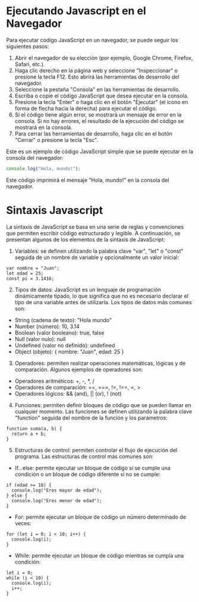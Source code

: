 # Ejecutando Javascript en el Navegador

Para ejecutar código JavaScript en un navegador, se puede seguir los siguientes pasos:

1. Abrir el navegador de su elección (por ejemplo, Google Chrome, Firefox, Safari, etc.).
2. Haga clic derecho en la página web y seleccione "Inspeccionar" o presione la tecla F12. Esto abrirá las herramientas de desarrollo del navegador.
3. Seleccione la pestaña "Consola" en las herramientas de desarrollo.
4. Escriba o copie el código JavaScript que desea ejecutar en la consola.
5. Presione la tecla "Enter" o haga clic en el botón "Ejecutar" (el icono en forma de flecha hacia la derecha) para ejecutar el código.
6. Si el código tiene algún error, se mostrará un mensaje de error en la consola. Si no hay errores, el resultado de la ejecución del código se mostrará en la consola.
7. Para cerrar las herramientas de desarrollo, haga clic en el botón "Cerrar" o presione la tecla "Esc".

Este es un ejemplo de código JavaScript simple que se puede ejecutar en la consola del navegador:

```javascript
console.log("Hola, mundo!");
```

Este código imprimirá el mensaje "Hola, mundo!" en la consola del navegador.

# Sintaxis Javascript 

La sintaxis de JavaScript se basa en una serie de reglas y convenciones que permiten escribir código estructurado y legible. A continuación, se presentan algunos de los elementos de la sintaxis de JavaScript:

1. Variables: se definen utilizando la palabra clave "var", "let" o "const" seguida de un nombre de variable y opcionalmente un valor inicial:

```
var nombre = "Juan";
let edad = 25;
const pi = 3.1416;
```

2. Tipos de datos: JavaScript es un lenguaje de programación dinámicamente tipado, lo que significa que no es necesario declarar el tipo de una variable antes de utilizarla. Los tipos de datos más comunes son:

- String (cadena de texto): "Hola mundo"
- Number (número): 10, 3.14
- Boolean (valor booleano): true, false
- Null (valor nulo): null
- Undefined (valor no definido): undefined
- Object (objeto): { nombre: "Juan", edad: 25 }

3. Operadores: permiten realizar operaciones matemáticas, lógicas y de comparación. Algunos ejemplos de operadores son:

- Operadores aritméticos: +, -, *, /
- Operadores de comparación: ==, ===, !=, !==, <, >
- Operadores lógicos: && (and), || (or), ! (not)

4. Funciones: permiten definir bloques de código que se pueden llamar en cualquier momento. Las funciones se definen utilizando la palabra clave "function" seguida del nombre de la función y los parámetros:

```
function suma(a, b) {
  return a + b;
}
```

5. Estructuras de control: permiten controlar el flujo de ejecución del programa. Las estructuras de control más comunes son:

- If...else: permite ejecutar un bloque de código si se cumple una condición o un bloque de código diferente si no se cumple:
```
if (edad >= 18) {
  console.log("Eres mayor de edad");
} else {
  console.log("Eres menor de edad");
}
```
- For: permite ejecutar un bloque de código un número determinado de veces:
```
for (let i = 0; i < 10; i++) {
  console.log(i);
}
```
- While: permite ejecutar un bloque de código mientras se cumpla una condición:
```
let i = 0;
while (i < 10) {
  console.log(i);
  i++;
}
```
